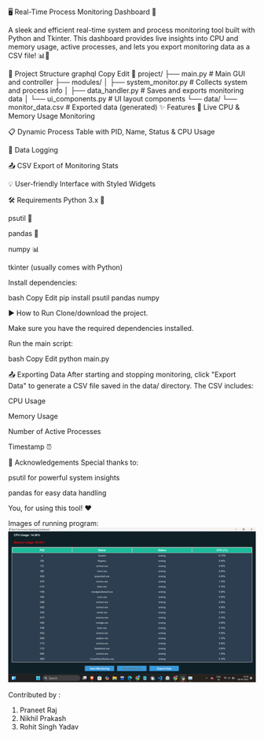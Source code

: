 

🖥️ Real-Time Process Monitoring Dashboard 🚀


A sleek and efficient real-time system and process monitoring tool built with Python and Tkinter. This dashboard provides live insights into CPU and memory usage, active processes, and lets you export monitoring data as a CSV file! 📊🧠

📂 Project Structure
graphql
Copy
Edit
📁 project/
├── main.py                 # Main GUI and controller
├── modules/
│   ├── system_monitor.py   # Collects system and process info
│   ├── data_handler.py     # Saves and exports monitoring data
│   └── ui_components.py    # UI layout components
└── data/
    └── monitor_data.csv    # Exported data (generated)
✨ Features
🔴 Live CPU & Memory Usage Monitoring

📋 Dynamic Process Table with PID, Name, Status & CPU Usage

💾 Data Logging

📤 CSV Export of Monitoring Stats

💡 User-friendly Interface with Styled Widgets

🛠️ Requirements
Python 3.x 🐍

psutil 🧰

pandas 📐

numpy 📊

tkinter (usually comes with Python)

Install dependencies:

bash
Copy
Edit
pip install psutil pandas numpy


▶️ How to Run
Clone/download the project.

Make sure you have the required dependencies installed.

Run the main script:

bash
Copy
Edit
python main.py


📤 Exporting Data
After starting and stopping monitoring, click "Export Data" to generate a CSV file saved in the data/ directory. The CSV includes:

CPU Usage

Memory Usage

Number of Active Processes

Timestamp ⏰


🙌 Acknowledgements
Special thanks to:

psutil for powerful system insights

pandas for easy data handling

You, for using this tool! ❤️

Images of running program:
![alt text](<Screenshot (99).png>)

Contributed by :
1. Praneet Raj
2. Nikhil Prakash
3. Rohit Singh Yadav